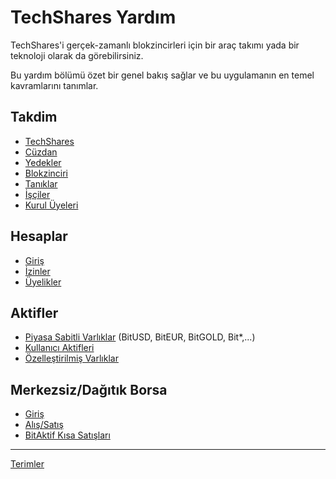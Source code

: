 # TechShares Yardım

TechShares'i  gerçek-zamanlı blokzincirleri için 
bir araç takımı yada bir teknoloji olarak da görebilirsiniz.

Bu yardım bölümü özet bir genel bakış sağlar ve bu uygulamanın en temel 
kavramlarını tanımlar.

## Takdim 
 * [TechShares](introduction/bitshares.md)
 * [Cüzdan](introduction/wallets.md)
 * [Yedekler](introduction/backups.md)
 * [Blokzinciri](introduction/blockchain.md)
 * [Tanıklar](introduction/witness.md)
 * [İşçiler](introduction/workers.md)
 * [Kurul Üyeleri](introduction/committee.md)

## Hesaplar
 * [Giriş](accounts/general.md)
 * [İzinler](accounts/permissions.md)
 * [Üyelikler](accounts/membership.md)

## Aktifler
 * [Piyasa Sabitli Varlıklar](assets/mpa.md) (BitUSD, BitEUR, BitGOLD, Bit\*,...)
 * [Kullanıcı Aktifleri](assets/uia.md)
 * [Özelleştirilmiş Varlıklar](assets/privbitassets.md)

## Merkezsiz/Dağıtık Borsa
 * [Giriş](dex/introduction.md)
 * [Alış/Satış](dex/trading.md)
 * [BitAktif Kısa Satışları](dex/shorting.md)

----------
[Terimler](glossary.md)
